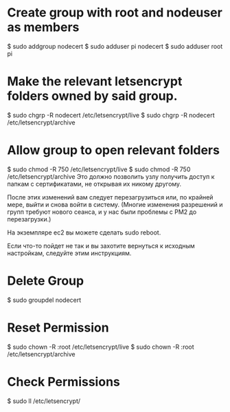 # Create group with root and nodeuser as members
$ sudo addgroup nodecert
$ sudo adduser pi nodecert
$ sudo adduser root pi

# Make the relevant letsencrypt folders owned by said group.
$ sudo chgrp -R nodecert /etc/letsencrypt/live
$ sudo chgrp -R nodecert /etc/letsencrypt/archive

# Allow group to open relevant folders
$ sudo chmod -R 750 /etc/letsencrypt/live
$ sudo chmod -R 750 /etc/letsencrypt/archive
Это должно позволить узлу получить доступ к папкам с сертификатами, не открывая их никому другому.

После этих изменений вам следует перезагрузиться или, по крайней мере, выйти и снова войти в систему.
(Многие изменения разрешений и групп требуют нового сеанса, и у нас были проблемы с PM2 до перезагрузки.)

На экземпляре ec2 вы можете сделать sudo reboot.

Если что-то пойдет не так и вы захотите вернуться к исходным настройкам, следуйте этим инструкциям.

# Delete Group
$ sudo groupdel nodecert

# Reset Permission
$ sudo chown -R :root /etc/letsencrypt/live
$ sudo chown -R :root /etc/letsencrypt/archive

# Check Permissions
$ sudo ll /etc/letsencrypt/
